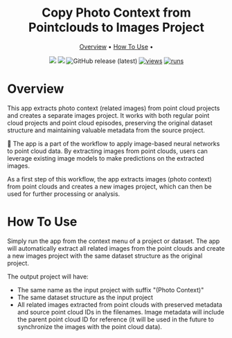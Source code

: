 <div align="center" markdown>

# Copy Photo Context from Pointclouds to Images Project

<p align="center">
  <a href="#Overview">Overview</a> •
  <a href="#How-To-Use">How To Use</a> •
</p>

[![](https://img.shields.io/badge/supervisely-ecosystem-brightgreen)](https://ecosystem.supervisely.com/apps/supervisely-ecosystem/copy-photo-context-from-to-images-project)
[![](https://img.shields.io/badge/slack-chat-green.svg?logo=slack)](https://supervisely.com/slack)
![GitHub release (latest)](https://img.shields.io/github/v/release/supervisely-ecosystem/copy-photo-context-from-to-images-project)
[![views](https://app.supervisely.com/img/badges/views/supervisely-ecosystem/copy-photo-context-from-to-images-project.png)](https://supervisely.com)
[![runs](https://app.supervisely.com/img/badges/runs/supervisely-ecosystem/copy-photo-context-from-to-images-project.png)](https://supervisely.com)

</div>

# Overview

This app extracts photo context (related images) from point cloud projects and creates a separate images project. It works with both regular point cloud projects and point cloud episodes, preserving the original dataset structure and maintaining valuable metadata from the source project.

💫 The app is a part of the workflow to apply image-based neural networks to point cloud data. By extracting images from point clouds, users can leverage existing image models to make predictions on the extracted images.

As a first step of this workflow, the app extracts images (photo context) from point clouds and creates a new images project, which can then be used for further processing or analysis.

# How To Use

Simply run the app from the context menu of a project or dataset. The app will automatically extract all related images from the point clouds and create a new images project with the same dataset structure as the original project.

The output project will have:

- The same name as the input project with suffix "(Photo Context)"
- The same dataset structure as the input project
- All related images extracted from point clouds with preserved metadata and source point cloud IDs in the filenames. Image metadata will include the parent point cloud ID for reference (it will be used in the future to synchronize the images with the point cloud data).
